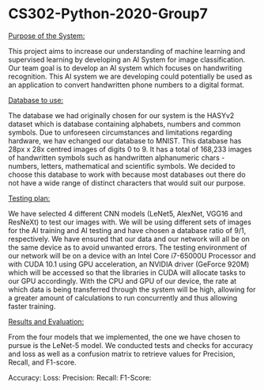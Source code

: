 # CS302-Python-2020-Group7


<ins>Purpose of the System:</ins>

This project aims to increase our understanding of machine learning and supervised learning by developing an AI System for image classification. Our team goal is to develop an AI system which focuses on handwriting recognition. 
This AI system we are developing could potentially be used as an application to convert handwritten phone numbers to a digital format.  

<ins>Database to use:</ins>

The database we had originally chosen for our system is the HASYv2 dataset which is database containing alphabets, numbers and common symbols. Due to unforeseen circumstances and limitations regarding hardware, we hav echanged our database to MNIST. This database has 28px x 28x centred images of digits 0 to 9. It has a total of 168,233 images of handwritten symbols such as handwritten alphanumeric chars - numbers, letters, mathematical and scientific symbols. We decided to choose this database to work with because most databases out there do not have a wide range of distinct characters that would suit our purpose. 


<ins>Testing plan:</ins>

We have selected 4 different CNN models (LeNet5, AlexNet, VGG16 and ResNeXt) to test our images with. We will be using different sets of images for the AI training and AI testing and have chosen a database ratio of 9/1, respectively. We have ensured that our data and our network will all be on the same device as to avoid unwanted errors. The testing environment of our network will be on a device with an Intel Core i7-65000U Processor and with CUDA 10.1 using GPU acceleration, an NVIDIA driver (GeForce 920M) which will be accessed so that the libraries in CUDA will allocate tasks to our GPU accordingly. With the CPU and GPU of our device, the rate at which data is being transferred through the system will be high, allowing for a greater amount of calculations to run concurrently and thus allowing faster training. 

<ins>Results and Evaluation:</ins>

From the four models that we implemented, the one we have chosen to pursue is the LeNet-5 model. 
We conducted tests and checks for accuracy and loss as well as a confusion matrix to retrieve values for Precision, Recall, and F1-score.

Accuracy:
Loss:
Precision:
Recall:
F1-Score:



